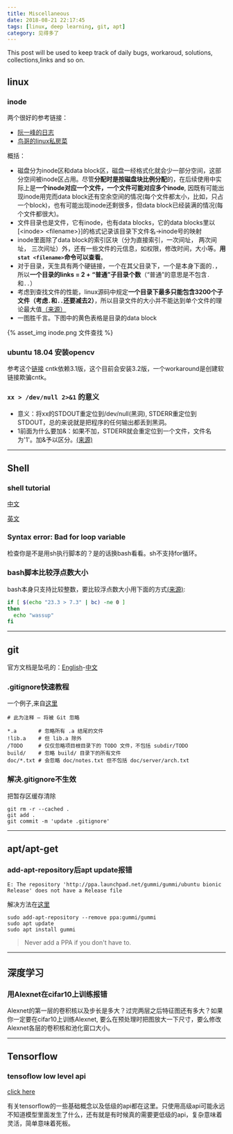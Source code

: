 ```yaml
---
title: Miscellaneous
date: 2018-08-21 22:17:45
tags: [linux, deep learning, git, apt]
category: 见得多了
---
```


This post will be used to keep track of daily bugs, workaroud, solutions, collections,links and so on.
<!--more-->

## linux
### inode
两个很好的参考链接：
* [阮一峰的日志](http://www.ruanyifeng.com/blog/2011/12/inode.html)
* [鸟哥的linux私房菜](http://cn.linux.vbird.org/linux_basic/0230filesystem.php)

概括：
* 磁盘分为inode区和data block区，磁盘一经格式化就会少一部分空间，这部分空间被inode区占用。尽管**分配时是按磁盘块比例分配**的，在后续使用中实际上是**一个inode对应一个文件，一个文件可能对应多个inode**, 因既有可能出现inode用完而data block还有空余空间的情况(每个文件都太小，比如，只占一个block)，也有可能出现inode还剩很多，但data block已经装满的情况(每个文件都很大)。
* 文件目录也是文件，它有inode，也有data blocks，它的data blocks里以[\<inode\> \<filename\>}]的格式记录该目录下文件名->inode号的映射
* inode里面除了data block的索引区块（分为直接索引，一次间址， 两次间址， 三次间址）外，还有一些文件的元信息，如权限，修改时间，大小等。**用`stat <filename>`命令可以查看**。
* 对于目录，天生具有两个硬链接，一个在其父目录下，一个是本身下面的`.`，所以**一个目录的links = 2 + “普通”子目录个数**（“普通”的意思是不包含`.`和`..`）
* 考虑到查找文件的性能，linux源码中规定**一个目录下最多只能包含3200个子文件（考虑`.`和`..`还要减去2）**，所以目录文件的大小并不能达到单个文件的理论最大值[（来源）](http://www.51testing.com/html/38/225738-236959.html)
* 一图胜千言。下图中的黄色表格是目录的data block

{% asset_img inode.png 文件查找 %}

### ubuntu 18.04 安装opencv
参考这个[链接](https://linuxconfig.org/install-opencv-on-ubuntu-18-04-bionic-beaver-linux)
cntk依赖3.1版，这个目前会安装3.2版，一个workaround是创建软链接欺骗cntk。

### `xx > /dev/null 2>&1` 的意义
* 意义：将xx的STDOUT重定位到/dev/null(黑洞), STDERR重定位到STDOUT，总的来说就是把程序的任何输出都丢到黑洞。
* 1前面为什么要加&：如果不加，STDERR就会重定位到一个文件，文件名为'1'。加&予以区分。[(来源)](https://www.xaprb.com/blog/2006/06/06/what-does-devnull-21-mean/)
---------------------------------
## Shell

### shell tutorial
[中文](http://www.runoob.com/linux/linux-shell.html)

[英文](https://www.tutorialspoint.com/unix/)

### Syntax error: Bad for loop variable
检查你是不是用sh执行脚本的？是的话换bash看看。sh不支持for循环。

### bash脚本比较浮点数大小
bash本身只支持比较整数，要比较浮点数大小用下面的方式[(来源)](https://stackoverflow.com/questions/9939546/comparison-of-integer-and-floating-point-numbers-in-shell-script):
```bash
if [ $(echo "23.3 > 7.3" | bc) -ne 0 ] 
then 
  echo "wassup"
fi
```


---------------------------------
## git
官方文档是坠吼的：[English](https://git-scm.com/book/en/v2/Getting-Started-About-Version-Control)-[中文](https://git-scm.com/book/zh/v2)
### .gitignore快速教程
一个例子,来自[这里](https://www.cnblogs.com/ShaYeBlog/p/5355951.html)
```
# 此为注释 – 将被 Git 忽略
 
*.a       # 忽略所有 .a 结尾的文件
!lib.a    # 但 lib.a 除外
/TODO     # 仅仅忽略项目根目录下的 TODO 文件，不包括 subdir/TODO
build/    # 忽略 build/ 目录下的所有文件
doc/*.txt # 会忽略 doc/notes.txt 但不包括 doc/server/arch.txt
```
### 解决.gitignore不生效
把暂存区缓存清除
```
git rm -r --cached .
git add .
git commit -m 'update .gitignore'
```

--------------------------------------------
## apt/apt-get

### add-apt-repository后apt update报错
```
E: The repository 'http://ppa.launchpad.net/gummi/gummi/ubuntu bionic Release' does not have a Release file
```
解决方法在[这里](https://www.reddit.com/r/Ubuntu/comments/8gcja7/what_should_i_do_if_a_ppa_does_not_have_a_release/)
```
sudo add-apt-repository --remove ppa:gummi/gummi
sudo apt update
sudo apt install gummi
```
> Never add a PPA if you don't have to.


-------------------------------------------
## 深度学习

### 用Alexnet在cifar10上训练报错
Alexnet的第一层的卷积核以及步长是多大？过完两层之后特征图还有多大？如果你一定要在cifar10上训练Alexnet, 要么在预处理时把图放大一下尺寸，要么修改Alexnet各层的卷积核和池化窗口大小。


----------------------------------------------
## Tensorflow

### tensoflow low level api 
[click here](https://www.tensorflow.org/guide/low_level_intro)

有关tensorflow的一些基础概念以及低级的api都在这里。只使用高级api可能永远不知道模型里面发生了什么，还有就是有时候真的需要更低级的api，复杂意味着灵活，简单意味着死板。


